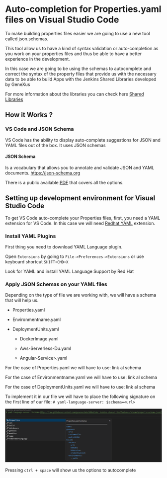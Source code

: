 # Auto-completion for Properties.yaml files on Visual Studio Code

To make building properties files easier we are going to use a new tool called json.schemas.

This tool allow us to have a kind of syntax validation or auto-completion as you work on your properties files and thus be able to have a better experience in the development.

In this case we are going to be using the schemas to autocomplete and correct the syntax of the property files that provide us with the necessary data to be able to build Apps with the Jenkins Shared Libraries developed by GeneXus 

For more information about the libraries you can check here [Shared Libraries](https://iwiki.genexus.com/wiki.aspx?31147,KBBuilder+Jenkins+Shared+Libraries)



## How it Works ?

### VS Code and JSON Schema
VS Code has the ability to display auto-complete suggestions for JSON and YAML files out of the box. It uses JSON schemas 

#### JSON Schema 
Is a vocabulary that allows you to annotate and validate JSON and YAML documents. https://json-schema.org

There is a public available [PDF](https://json-schema.org/understanding-json-schema/UnderstandingJSONSchema.pdf) that covers all the options.

## Setting up development environment for Visual Studio Code
To get VS Code auto-complete your Properties files, first, you need a YAML extension for VS Code. In this case we will need [Redhat YAML](https://marketplace.visualstudio.com/items?itemName=redhat.vscode-yaml) extension.

### Install YAML Plugins
First thing you need to download YAML Language plugin.

Open `Extensions` by going to `File->Preferences->Extensions` or use keyboard shortcut `SHIFT+CMD+X`

Look for YAML and install YAML Language Support by Red Hat

### Apply JSON Schemas on your YAML files
Depending on the type of file we are working with, we will have a schema that will help us.

- Properties.yaml

- Environmentname.yaml

- DeploymentUnits.yaml

    - DockerImage.yaml

    - Aws-Serverless-Du.yaml

    - Angular-Service>.yaml




For the case of Properties.yaml we will have to use: link al schema

For the case of Environmentname.yaml we will have to use: link al schema

For the case of DeploymentUnits.yaml we will have to use: link al schema


To implement it in our file we will have to place the following signature on the first line of our file: `# yaml-language-server: $schema=<url>`

<img src="images\sgnatureyaml.png">


Pressing `ctrl + space` will show us the options to autocomplete




